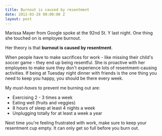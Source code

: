 ```yaml
---
title: Burnout is caused by resentment
date: 2012-03-28 00:00:00 Z
layout: post
---
```


Marissa Mayer from Google spoke at the 92nd St. Y last night. One thing she touched
on is employee burnout. 

Her theory is that **burnout is caused by resentment**. 

When people have to make sacrifices for work - like missing their
child's soccer game - they end up being resentful. She is proactive with
her employees to make sure they don't experience lots of resentment-causing
activities. If being at Tuesday night dinner with friends is the one thing you
need to keep you happy, you should be there every week.

My _must-haves_ to prevent me burning out are:

* Exercising 2 - 3 times a week
* Eating well (fruits and veggies)
* 8 hours of sleep at least 4 nights a week
* Unplugging totally for at least a week a year

Next time you're feeling frustrated with work, make sure to keep your
resentment cup empty. It can only get so full before you burn out.

